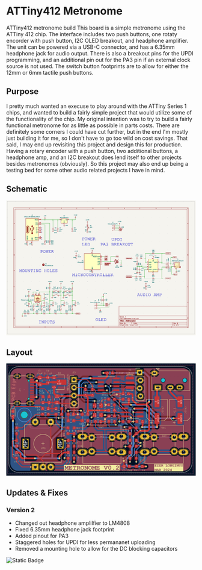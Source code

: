 # ATTiny412 Metronome
ATTiny412 metronome build
This board is a simple metronome using the ATTiny 412 chip.  The interface includes two push buttons, one rotaty encorder with push button, I2C OLED breakout, and headphone amplifier.  The unit can be powered via a USB-C connector, and has a 6.35mm headphone jack for audio output.
There is also a breakout pins for the UPDI programming, and an additional pin out for the PA3 pin if an external clock source is not used.
The switch button footprints are to allow for either the 12mm or 6mm tactile push buttons.

## Purpose
I pretty much wanted an execuse to play around with the ATTiny Series 1 chips, and wanted to build a fairly simple project that would utilize some of the functionality of the chip.  My original intention was to try to build a fairly functional metronome for as little as possible in parts costs.  There are definitely some corners I could have cut further, but in the end I'm mostly just building it for me, so I don't have to go too wild on cost savings.  That said, I may end up revisiting this project and design this for production.  
Having a rotary encoder with a push button, two additional buttons, a headphone amp, and an I2C breakout does lend itself to other projects besides metronomes (obviously).  So this project may also end up being a testing bed for some other audio related projects I have in mind.

## Schematic
![Metronome Schematic](hardware/metronome/ATTiny412_Metronome_Schematic_V02.png)

## Layout
![Metronome Layout](hardware/metronome/ATTiny412_Metronome_Layout_V02.png)

## Updates & Fixes
### Version 2
* Changed out headphone amplilfier to LM4808
* Fixed 6.35mm headphone jack footprint
* Added pinout for PA3
* Staggered holes for UPDI for less permananet uploading
* Removed a mounting hole to allow for the DC blocking capacitors

![Static Badge](https://img.shields.io/badge/series_1-avr-brightgreen)
